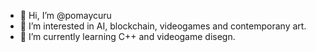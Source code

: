 - 👋 Hi, I’m @pomaycuru
- 👀 I’m interested in AI, blockchain, videogames and contemporany art.
- 🌱 I’m currently learning C++ and videogame disegn.

<!---
pomaycuru/pomaycuru is a ✨ special ✨ repository because its `README.md` (this file) appears on your GitHub profile.
You can click the Preview link to take a look at your changes.
--->
